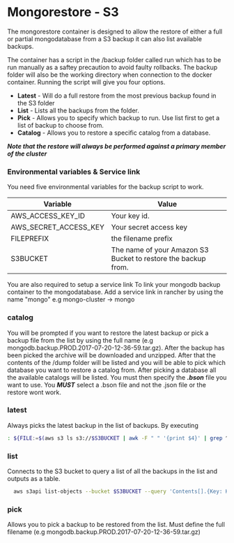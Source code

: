 # Mongorestore - S3

The mongorestore container is designed to allow the restore of either a full or partial mongodatabase from a S3 backup it can also list available backups.

The container has a script in the /backup folder called run which has to be run manually as a saftey precaution to avoid faulty rollbacks. The backup folder will also be the working directory when connection to the docker container. Running the script will give you four options.

* **Latest** - Will do a full restore from the most previous backup found in the S3 folder
* **List** - Lists all the backups from the folder.
* **Pick** - Allows you to specify which backup to run. Use list first to get a list of backup to choose from.
* **Catalog** - Allows you to restore a specific catalog from a database.

***Note that the restore will always be performed against a primary member of the cluster***

### Environmental variables & Service link

You need five environmental variables for the backup script to work.

| Variable | Value |
| ------ | ------ |
| AWS_ACCESS_KEY_ID | Your key id. |
| AWS_SECRET_ACCESS_KEY | Your secret access key |
| FILEPREFIX | the filename prefix |
| S3BUCKET | The name of your Amazon S3 Bucket to restore the backup from. |

You are also required to setup a service link To link your mongodb backup container to the mongodatabase. Add a service link in rancher by using the name "mongo" e.g mongo-cluster -> mongo

### catalog ###
You will be prompted if you want to restore the latest backup or pick a backup file from the list by using the full name (e.g mongodb.backup.PROD.2017-07-20-12-36-59.tar.gz). After the backup has been picked the archive will be downloaded and unzipped. After that the contents of the /dump folder will be listed and you will be able to pick which database you want to restore a catalog from. After picking a database all the available catalogs will be listed. You must then specify the ***.bson*** file you want to use. You ***MUST*** select a .bson file and not the .json file or the restore wont work.

### latest ###
Always picks the latest backup in the list of backups. By executing
```sh
: ${FILE:=$(aws s3 ls s3://$S3BUCKET | awk -F " " '{print $4}' | grep ^$FILEPREFIX | sort -r | head -n1)}
```
### list ###
Connects to the S3 bucket to query a list of all the backups in the list and outputs as a table.
```sh
  aws s3api list-objects --bucket $S3BUCKET --query 'Contents[].{Key: Key, Size: Size}' --output table
  ```
### pick ###
Allows you to pick a backup to be restored from the list. Must define the full filename (e.g mongodb.backup.PROD.2017-07-20-12-36-59.tar.gz)
